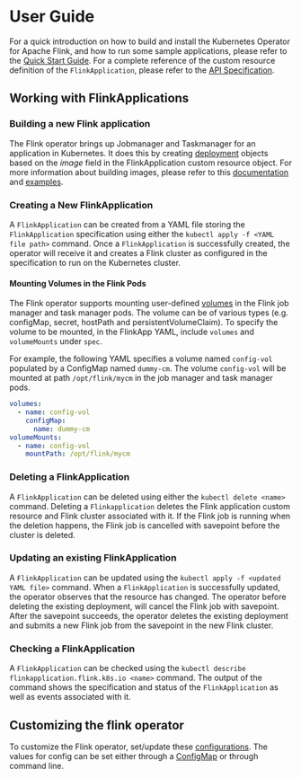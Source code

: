 # User Guide

For a quick introduction on how to build and install the Kubernetes Operator for Apache Flink, and how to run some sample applications, please refer to the [Quick Start Guide](quick-start-guide.md). For a complete reference of the custom resource definition of the `FlinkApplication`, please refer to the [API Specification](crd.md).

## Working with FlinkApplications

### Building a new Flink application
The Flink operator brings up Jobmanager and Taskmanager for an application in Kubernetes. It does this by creating [deployment](https://kubernetes.io/docs/concepts/workloads/controllers/deployment/) objects based on the *image* field in the FlinkApplication custom resource object. For more information about building images, please refer to this [documentation](/examples/README.md) and [examples](/examples/wordcount/).

### Creating a New FlinkApplication

A `FlinkApplication` can be created from a YAML file storing the `FlinkApplication` specification using either the `kubectl apply -f <YAML file path>` command. Once a `FlinkApplication` is successfully created, the operator will receive it and creates a Flink cluster as configured in the specification to run on the Kubernetes cluster.

#### Mounting Volumes in the Flink Pods

The Flink operator supports mounting user-defined [volumes](https://kubernetes.io/docs/concepts/storage/volumes/) in the Flink job manager and task manager pods. The volume can be of various types (e.g. configMap, secret, hostPath and persistentVolumeClaim). To specify the volume to be mounted, in the FlinkApp YAML, include `volumes` and `volumeMounts` under `spec`.

For example, the following YAML specifies a volume named `config-vol` populated by a ConfigMap named `dummy-cm`. The volume `config-vol` will be mounted at path `/opt/flink/mycm` in the job manager and task manager pods.

```yaml
volumes:
  - name: config-vol
    configMap:
      name: dummy-cm
volumeMounts:
  - name: config-vol
    mountPath: /opt/flink/mycm
```

### Deleting a FlinkApplication

A `FlinkApplication` can be deleted using either the `kubectl delete <name>` command. Deleting a `Flinkapplication` deletes the Flink application custom resource and Flink cluster associated with it. If the Flink job is running when the deletion happens, the Flink job is cancelled with savepoint before the cluster is deleted.

### Updating an existing FlinkApplication

A `FlinkApplication` can be updated using the `kubectl apply -f <updated YAML file>` command. When a `FlinkApplication` is successfully updated, the operator observes that the resource has changed. The operator before deleting the existing deployment, will cancel the Flink job with savepoint. After the savepoint succeeds, the operator deletes the existing deployment and submits a new Flink job from the savepoint in the new Flink cluster.

### Checking a FlinkApplication

A `FlinkApplication` can be checked using the `kubectl describe flinkapplication.flink.k8s.io <name>` command. The output of the command shows the specification and status of the `FlinkApplication` as well as events associated with it.

## Customizing the flink operator

To customize the Flink operator, set/update these [configurations](https://github.com/aleksandr-spb/flinkk8soperator/blob/master/pkg/controller/config/config.go). The values for config can be set either through a [ConfigMap](/deploy/config.yaml) or through command line.
